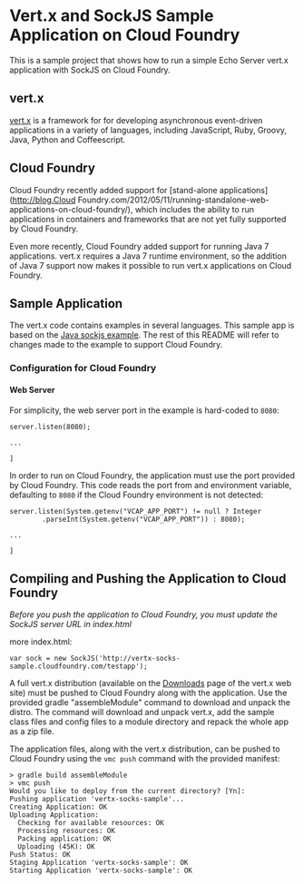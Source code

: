 # Vert.x and SockJS Sample Application on Cloud Foundry

This is a sample project that shows how to run a simple Echo Server vert.x application with SockJS on Cloud Foundry.

## vert.x

[vert.x](http://vertx.io/) is a framework for for developing asynchronous event-driven applications in a variety of languages, including JavaScript, Ruby, Groovy, Java, Python and Coffeescript.

## Cloud Foundry

Cloud Foundry recently added support for [stand-alone applications](http://blog.Cloud Foundry.com/2012/05/11/running-standalone-web-applications-on-cloud-foundry/), which includes the ability to run applications in containers and frameworks that are not yet fully supported by Cloud Foundry.

Even more recently, Cloud Foundry added support for running Java 7 applications. vert.x requires a Java 7 runtime environment, so the addition of Java 7 support now makes it possible to run vert.x applications on Cloud Foundry.

## Sample Application

The vert.x code contains examples in several languages. This sample app is based on the [Java sockjs example](https://github.com/vert-x/vert.x/tree/master/vertx-examples/src/main/java/sockjs). The rest of this README will refer to changes made to the example to support Cloud Foundry.

### Configuration for Cloud Foundry

#### Web Server

For simplicity, the web server port in the example is hard-coded to `8080`:

    server.listen(8080);

    ...

    ]

In order to run on Cloud Foundry, the application must use the port provided by Cloud Foundry. This code reads the port from and environment variable, defaulting to `8080` if the Cloud Foundry environment is not detected:

    server.listen(System.getenv("VCAP_APP_PORT") != null ? Integer
			.parseInt(System.getenv("VCAP_APP_PORT")) : 8080);

    ...

    ]


## Compiling and Pushing the Application to Cloud Foundry

*Before you push the application to Cloud Foundry, you must update the SockJS server URL in index.html*

more index.html:

    var sock = new SockJS('http://vertx-socks-sample.cloudfoundry.com/testapp');

A full vert.x distribution (available on the [Downloads](http://vertx.io/downloads.html) page of the vert.x web site) must be pushed to Cloud Foundry along with the application.  Use the provided gradle "assembleModule" command to download and unpack the distro.  The command will download and unpack vert.x, add the sample class files and config files to a module directory and repack the whole app as a zip file.

The application files, along with the vert.x distribution, can be pushed to Cloud Foundry using the `vmc push` command with the provided manifest:

    > gradle build assembleModule
    > vmc push
    Would you like to deploy from the current directory? [Yn]: 
	Pushing application 'vertx-socks-sample'...
	Creating Application: OK
	Uploading Application:
	  Checking for available resources: OK
	  Processing resources: OK
	  Packing application: OK
	  Uploading (45K): OK   
	Push Status: OK
	Staging Application 'vertx-socks-sample': OK                                    
	Starting Application 'vertx-socks-sample': OK